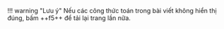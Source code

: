 !!! warning "Lưu ý"
    Nếu các công thức toán trong bài viết không hiển thị đúng, bấm ++f5++ để tải lại trang lần nữa.
